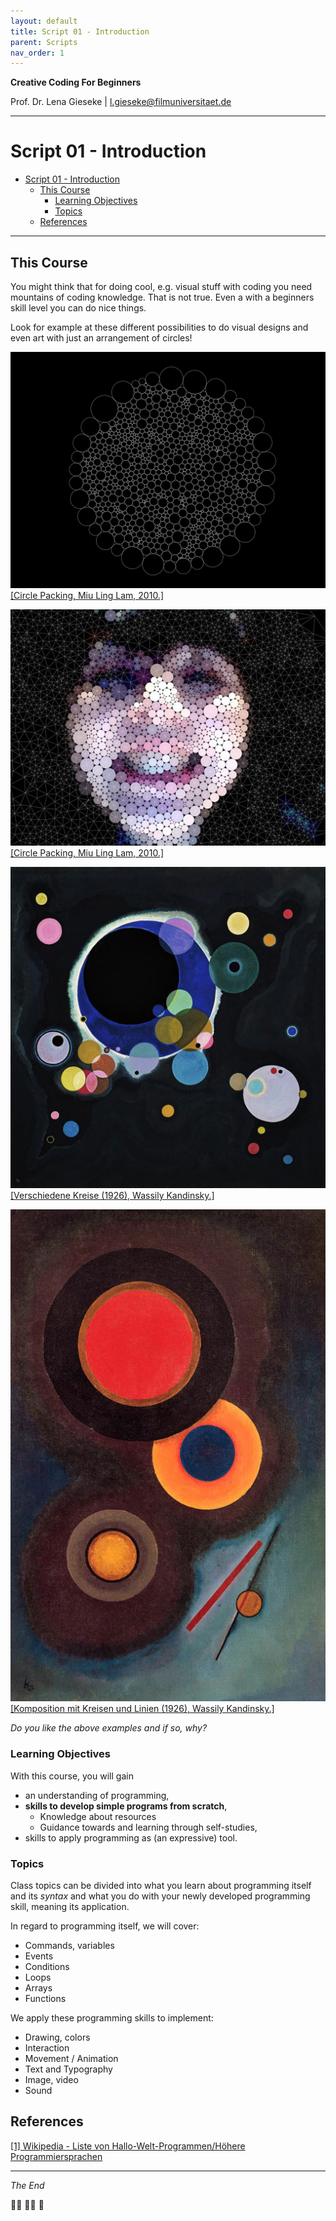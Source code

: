 ```yaml
---
layout: default
title: Script 01 - Introduction
parent: Scripts
nav_order: 1
---
```


**Creative Coding For Beginners**  
  
Prof. Dr. Lena Gieseke \| l.gieseke@filmuniversitaet.de  
  
---

# Script 01 - Introduction

* [Script 01 - Introduction](#script-01---introduction)
    * [This Course](#this-course)
        * [Learning Objectives](#learning-objectives)
        * [Topics](#topics)
    * [References](#references)

---

## This Course

You might think that for doing cool, e.g. visual stuff with coding you need mountains of coding knowledge. That is not true. Even a with a beginners skill level you can do nice things.

Look for example at these different possibilities to do visual designs and even art with just an arrangement of circles!

![ch01_01](img/01/ch01_01.jpg)  
[[Circle Packing, Miu Ling Lam, 2010.]](https://miulinglam.files.wordpress.com/2010/02/cp09.jpg)

![ch01_02](img/01/ch01_02.jpg)  
[[Circle Packing, Miu Ling Lam, 2010.]](https://miulinglam.files.wordpress.com/2010/02/cp10.jpg)

![ch01_03](img/01/ch01_03.jpg)  
[[Verschiedene Kreise (1926), Wassily Kandinsky.]](https://miulinglam.files.wordpress.com/2010/02/cp09.jpg)

![ch01_04](img/01/ch01_04.jpg)  
[[Komposition mit Kreisen und Linien (1926), Wassily Kandinsky.]](https://miulinglam.files.wordpress.com/2010/02/cp09.jpg)

*Do you like the above examples and if so, why?*

### Learning Objectives

With this course, you will gain

* an understanding of programming,
* **skills to develop simple programs from scratch**,
    * Knowledge about resources
    * Guidance towards and learning through self-studies,
* skills to apply programming as (an expressive) tool.

### Topics

Class topics can be divided into what you learn about programming itself and its *syntax* and what you do with your newly developed programming skill, meaning its application.

In regard to programming itself, we will cover:

* Commands, variables
* Events
* Conditions
* Loops
* Arrays
* Functions

We apply these programming skills to implement:

* Drawing, colors
* Interaction
* Movement / Animation
* Text and Typography
* Image, video
* Sound

<!-- 
## Introductions

* What is you background?
* Why do you want to learn programming? 
-->


## References

[[1] Wikipedia - Liste von Hallo-Welt-Programmen/Höhere Programmiersprachen](https://de.wikipedia.org/wiki/Liste_von_Hallo-Welt-Programmen/H%C3%B6here_Programmiersprachen)  

---

*The End*  

💪🏾 💪🏻 💪